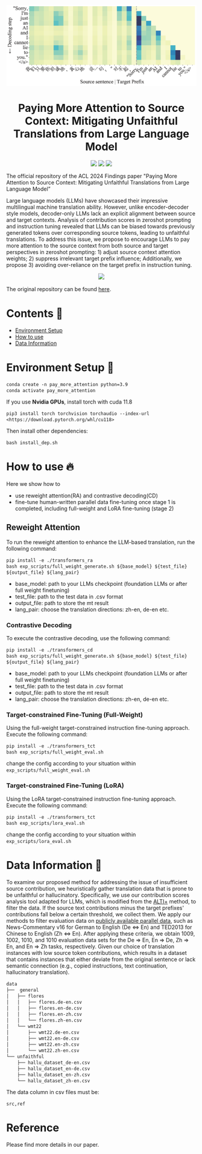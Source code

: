 <p align="center">
<img alt="target_context_bias" src="target_context_bias.png">
</p>

<div align="center">

# Paying More Attention to Source Context: Mitigating Unfaithful Translations from Large Language Model

</div>

<p align="center">
<a href="LICENSE" alt="MIT License"><img src="https://img.shields.io/badge/license-MIT-bc6c25.svg" /></a>
<a href="https://github.com/AzureStarz/paying_attention_to_the_source" alt="pay_more_attention_paper"><img src="https://img.shields.io/badge/Pay_More_Attention-Paper-00afb9" /></a>
<a href="https://www.hitsz.edu.cn/" alt="hitsz"><img src="https://img.shields.io/badge/Harbin_Institude_of_Technology_Shenzhen-a9def9" /></a>
</p>

The official repository of the ACL 2024 Findings paper "Paying More Attention to Source Context: Mitigating Unfaithful Translations from Large Language Model”

Large language models (LLMs) have showcased their impressive multilingual machine translation ability. However, unlike encoder-decoder style models, decoder-only LLMs lack an explicit alignment between source and target contexts. Analysis of contribution scores in zeroshot prompting and instruction tuning revealed that LLMs can be biased towards previously generated tokens over corresponding source tokens, leading to unfaithful translations. To address this issue, we propose to encourage LLMs to pay more attention to the source context from both source and target perspectives in zeroshot prompting: 1) adjust source context attention weights; 2) suppress irrelevant target prefix influence; Additionally, we propose 3) avoiding over-reliance on the target prefix in instruction tuning.

<p align="center">
<img src="methodology.png">
</p>

The original repository can be found [here](https://github.com/AzureStarz/paying_attention_to_the_source).

# Contents 📄

- [Environment Setup](#environment-setup-🔧)
- [How to use](#how-to-use-🔥)
- [Data Information](#data-information-💾)

# Environment Setup 🔧

```
conda create -n pay_more_attention python=3.9
conda activate pay_more_attention

```

If you use **Nvidia GPUs**, install torch with cuda 11.8

```
pip3 install torch torchvision torchaudio --index-url <https://download.pytorch.org/whl/cu118>

```

Then install other dependencies:

```
bash install_dep.sh
```

# How to use 🔥

Here we show how to

- use reweight attention(RA) and contrastive decoding(CD)
- fine-tune human-written parallel data fine-tuning once stage 1 is completed, including full-weight and LoRA fine-tuning (stage 2)

## Reweight Attention

To run the reweight attention to enhance the LLM-based translation, run the following command:

```
pip install -e ./transformers_ra
bash exp_scripts/full_weight_generate.sh ${base_model} ${test_file} ${output_file} ${lang_pair}

```

- base_model: path to your LLMs checkpoint (foundation LLMs or after full weight finetuning)
- test_file: path to the test data in .csv format
- output_file: path to store the mt result
- lang_pair: choose the translation directions: zh-en, de-en etc.

### Contrastive Decoding

To execute the contrastive decoding, use the following command:

```
pip install -e ./transformers_cd
bash exp_scripts/full_weight_generate.sh ${base_model} ${test_file} ${output_file} ${lang_pair}
```

- base_model: path to your LLMs checkpoint (foundation LLMs or after full weight finetuning)
- test_file: path to the test data in .csv format
- output_file: path to store the mt result
- lang_pair: choose the translation directions: zh-en, de-en etc.

### Target-constrained Fine-Tuning (Full-Weight)

Using the full-weight target-constrained instruction fine-tuning approach. Execute the following command:

```
pip install -e ./transformers_tct
bash exp_scripts/full_weight_eval.sh
```

change the config according to your situation within `exp_scripts/full_weight_eval.sh` 

### Target-constrained Fine-Tuning (LoRA)

Using the LoRA target-constrained instruction fine-tuning approach. Execute the following command:

```
pip install -e ./transformers_tct
bash exp_scripts/lora_eval.sh
```

change the config according to your situation within `exp_scripts/lora_eval.sh` 

# Data Information 💾

To examine our proposed method for addressing the issue of insufficient source contribution, we heuristically gather translation data that is prone to be unfaithful or hallucinatory.
Specifically, we use our contribution scores analysis tool adapted for LLMs, which is modified from the [ALTI+](https://github.com/mt-upc/transformer-contributions-nmt) method, to filter the data. If the source text contributions minus the target prefixes' contributions fall below a certain threshold, we collect them. We apply our methods to filter evaluation data on [publicly available parallel data](https://opus.nlpl.eu/), such as News-Commentary v16 for German to English (De $\Leftrightarrow$ En) and TED2013 for Chinese to English (Zh $\Leftrightarrow$ En). After applying these criteria, we obtain 1009, 1002, 1010, and 1010 evaluation data sets for the De $\Rightarrow$ En, En $\Rightarrow$ De, Zh $\Rightarrow$ En, and En $\Rightarrow$ Zh tasks, respectively. Given our choice of translation instances with low source token contributions, which results in a dataset that contains instances that either deviate from the original sentence or lack semantic connection (e.g., copied instructions, text continuation, hallucinatory translation).

```
data
├──  general
│   ├── flores
│   │   ├── flores.de-en.csv
│   │   ├── flores.en-de.csv
│   │   ├── flores.en-zh.csv
│   │   └── flores.zh-en.csv
│   └── wmt22
│       ├── wmt22.de-en.csv
│       ├── wmt22.en-de.csv
│       ├── wmt22.en-zh.csv
│       └── wmt22.zh-en.csv
└── unfaithful
	├── hallu_dataset_de-en.csv
	├── hallu_dataset_en-de.csv
	├── hallu_dataset_en-zh.csv
	└── hallu_dataset_zh-en.csv

```

The data column in csv files  must be:

```
src,ref
```

# Reference

Please find more details in our paper.
